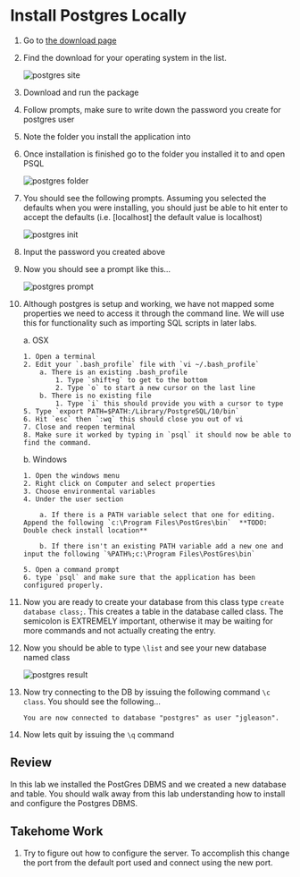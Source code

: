 # Install Postgres Locally

1. Go to [the download page](https://www.postgresql.org/download)
2. Find the download for your operating system in the list. 

    ![postgres site](https://jrgleason.github.io/psql-getting-started/labs/resources/lab1/postgres_site.png "Site List")

3. Download and run the package
4. Follow prompts, make sure to write down the password you create for postgres user
5. Note the folder you install the application into
6. Once installation is finished go to the folder you installed it to and open PSQL

    ![postgres folder](https://jrgleason.github.io/psql-getting-started/labs/resources/lab1/postgres_folder.png "Postgress Folder")

7. You should see the following prompts. Assuming you selected the defaults when you were installing, you should just be able to hit enter to accept the defaults (i.e. [localhost] the default value is localhost)

    ![postgres init](https://jrgleason.github.io/psql-getting-started/labs/resources/lab1/postgres_config.png "Postgres Config")

8. Input the password you created above
9. Now you should see a prompt like this…

    ![postgres prompt](https://jrgleason.github.io/psql-getting-started/labs/resources/lab1/postgres_prompt.png "Postgres Prompt")

10. Although postgres is setup and working, we have not mapped some properties we need to access it through the command line. We will use this for functionality such as importing SQL scripts in later labs.

    a. OSX

        1. Open a terminal 
        2. Edit your `.bash_profile` file with `vi ~/.bash_profile`
            a. There is an existing .bash_profile
                1. Type `shift+g` to get to the bottom
                2. Type `o` to start a new cursor on the last line
            b. There is no existing file
                1. Type `i` this should provide you with a cursor to type
        5. Type `export PATH=$PATH:/Library/PostgreSQL/10/bin`
        6. Hit `esc` then `:wq` this should close you out of vi
        7. Close and reopen terminal
        8. Make sure it worked by typing in `psql` it should now be able to find the command.
  
    b. Windows

        1. Open the windows menu
        2. Right click on Computer and select properties
        3. Choose environmental variables
        4. Under the user section 
      
            a. If there is a PATH variable select that one for editing. Append the following `c:\Program Files\PostGres\bin`  **TODO: Double check install location**

            b. If there isn't an existing PATH variable add a new one and input the following `%PATH%;c:\Program Files\PostGres\bin`

        5. Open a command prompt
        6. type `psql` and make sure that the application has been configured properly.    

11. Now you are ready to create your database from this class type `create database class;`. This creates a table in the database called class. The semicolon is EXTREMELY important, otherwise it may be waiting for more commands and not actually creating the entry.
12. Now you should be able to type `\list` and see your new database named class

    ![postgres result](https://jrgleason.github.io/psql-getting-started/labs/resources/lab1/postgres_result_add_class.png "Postgres Class")

13. Now try connecting to the DB by issuing the following command `\c class`. You should see the following...

        You are now connected to database "postgres" as user "jgleason".

14. Now lets quit by issuing the `\q` command        

## Review ##

In this lab we installed the PostGres DBMS and we created a new database and table. You should walk away from this lab understanding how to install and configure the Postgres DBMS.

## Takehome Work

1. Try to figure out how to configure the server. To accomplish this change the port from the default port used and connect using the new port. 
